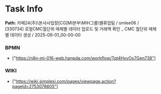 # Task Info

**Path:** 카페24(주)\본사사업장\[CG]MI본부\MIH그룹\밸류업팀 / smlee06 / [330734] 로컬CMC월단위 매체별 데이터 업로드 및 거래액 확인 _ CMC 월단위 매체별 데이터 생성 / 2025-09-01_00-00-00

### BPMN
- ["https://n8n-mi-016-web.hanpda.com/workflow/Tqt4HxvOs7Gen738"]

### WIKI
- ["https://wiki.simplexi.com/pages/viewpage.action?pageId=2753078605"]


